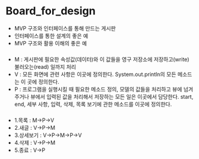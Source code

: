 # Board_for_design

- MVP 구조와 인터페이스를 통해 만드는 게시판
- 인터페이스를 통한 설계의 좋은 예
- MVP 구조와 활용 이해의 좋은 예
### 
- M : 게시판에 필요한 속성값(데이터)와 이 값들을 영구 저장소에 저장하고(write) 불러오는(read) 일까지 처리
- V : 모든 화면에 관련 사항은 이곳에 정의한다. System.out.println의 모든 메소드는 이 곳에 정의한다.
- P : 프로그램을 실행시킬 때 필요한 메소드 정의, 모델의 값들을 처리하고 뷰에 넘겨주거나 뷰에서 입력된 값을 처리해서 저장하는 모든 일은 이곳에서 담당한다. start, end, 세부 사항, 입력, 삭제, 목록 보기에 관한 메소드를 이곳에 정의한다.
###
- 1.목록 : M->P->V
- 2.새글 : V->P->M
- 3.상세보기 : V->P->M->P->V
- 4.삭제 : V->P->M
- 5.종료 : V->P
